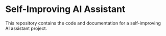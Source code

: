 # Self-Improving AI Assistant

This repository contains the code and documentation for a self-improving AI assistant project.